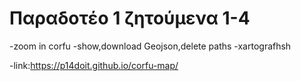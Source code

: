 # Παραδοτέο 1 ζητούμενα 1-4
-zoom in corfu
-show,download Geojson,delete paths
-xartografhsh 

-link:https://p14doit.github.io/corfu-map/



